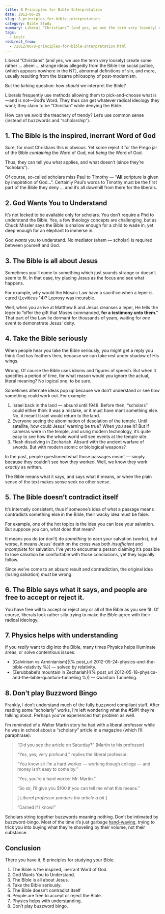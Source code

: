 ```yaml
---
title: 8 Principles for Bible Interpretation
date: 2012-06-29
slug: 8-principles-for-bible-interpretation
category: Bible Study
summary: Liberal “Christians” (and yes, we use the term very loosely) create some rather … ahem … strange ideas allegedly from the Bible like social justice, (which appears nowhere in the NT), abnormal definitions of sin, and more, usually resulting from the bizarre philosophy of post-modernism.
tags: 
  - Logic
redirect_from:
  - /2012/06/8-principles-for-bible-interpretation.html
---
```





Liberal “Christians” (and yes, we use the term *very* loosely) create
some rather … ahem … strange ideas allegedly from the Bible like social justice,
(which appears nowhere in the NT), abnormal definitions of sin,
and more, usually resulting from the bizarre philosophy of post-modernism.

But the lurking question: how *should* we interpret the Bible?

Liberals frequently use methods allowing them to pick-and-choose what
is—and is not—God’s Word. They thus can get whatever radical ideology
they want; they claim to be “Christian” while denying the Bible.

How can we avoid the treachery of trendy?
Let’s use common sense (instead of buzzwords and “scholarship”).

## 1. The Bible is the inspired, inerrant Word of God


Sure, for most Christians this is obvious. Yet some reject it for the
Prego jar of the Bible *containing* the Word of God, not *being* the
Word of God.

Thus, they can tell you what applies,
and what doesn’t (since they’re “scholars”).

Of course, so-called scholars miss Paul to Timothy — “**All** scripture
is given by inspiration of God…”. Certainly Paul’s words to Timothy must
be the first part of the Bible they deny … and it’s all downhill from
there for the liberals.

## 2. God Wants You to Understand


It’s not locked to be available only for scholars. You don’t require a
Phd to understand the Bible. Yes, a few theology concepts are
challenging, but as Chuck Missler says the Bible is shallow enough for a
child to wade in, yet deep enough for an elephant to immerse in.

God *wants* you to understand. No mediator (ahem — scholar) is required
between yourself and God.

## 3. The Bible is all about Jesus


Sometimes you’ll come to something which just sounds strange or doesn’t
seem to fit. In that case, try placing Jesus as the focus and see what
happens.

For example, why would the Mosaic Law have a sacrifice when a leper is
cured (Leviticus 14)? Leprosy was incurable.

Well, when you arrive at Matthew 8 and Jesus cleanses a leper, He tells
the leper to “offer the gift that Moses commanded, **for a testimony
unto them**.” That part of the Law lie dormant for thousands of years,
waiting for *one* event to demonstrate Jesus' deity.

## 4. Take the Bible seriously


When people hear you take the Bible seriously, you might get a reply you
think God has feathers then, because we can take rest under shadow of
His wings.

Wrong. Of course the Bible uses idioms and figures of speech. But when
it specifies a period of time, for what reason would you ignore the
actual, literal meaning? No logical one, to be sure.

Sometimes alternate ideas pop up because we don’t understand or see
*how* something could work out. For example:

1.  Israel back in the land — absurd until 1948. Before then, “scholars”
    could either think it was a mistake, or it must have mant something
    else. No, it meant Israel would return to the land.
2.  Everyone seeing the abomination of desolation of the temple. Until
    satellite, how could Jesus’ warning be true? When *you* see it? But
    if cameras were in the temple, and using modern technology, it’s
    quite easy to see how the whole world will see events at the temple
    site.
3.  Flesh dissolving in Zechariah. Absurd with the ancient warfare of
    swords. But with modern atomic or biological weapons?

In the past, people questioned what those passages meant — simply
because they couldn’t see how they worked. Well, we know they work
*exactly* as written.

The Bible means what it says, and says what it means, or when the plain
sense of the text makes sense seek no other sense.

## 5. The Bible doesn’t contradict itself


It’s internally consistent, thus if someone’s idea of what a passage
means contradicts something else in the Bible, their wacky idea must be
false.

For example, one of the hot topics is the idea you can lose your
salvation. But suppose you can, what does that mean?

It means you do (or don’t) do *something* to earn your salvation
(works), but worse, it means Jesus’ death on the cross was both
*insufficient* and *incomplete* for salvation. I’ve yet to encounter a
person claiming it’s possible to lose salvation be comfortable with
those conclusions, yet they logically follow.

Since we’ve come to an absurd result and contradiction, the original
idea (losing salvation) *must* be wrong.

## 6. The Bible says what it says, and people are free to accept or reject it.


You have free will to accept or reject any or all of the Bible as you
see fit. Of course, liberals look rather silly trying to make the Bible
agree with their radical ideology.

## 7. Physics helps with understanding


If you *really* want to dig into the Bible, many times Physics helps
illuminate areas, or solve contentious issues:

* [Calvinism vs Arminianism]({% post_url 2012-05-24-physics-and-the-bible-relativity %}) — solved by relativity.
* [Zerubbabel’s mountain in Zechariah]({% post_url 2012-05-18-physics-and-the-bible-quantum-tunneling %}) — Quantum Tunneling.

## 8. Don’t play Buzzword Bingo


Frankly, I don’t understand much of the fully buzzword compliant stuff.
After reading some “scholarly” works, I’m left wondering what the #$@!
they’re talking about. Perhaps you’ve experienced that problem as well.

I’m reminded of a Walter Martin story he had with a liberal professor
while he was in school about a “scholarly” article in a magazine (which
I’ll paraphrase):

> “Did you see the article on Saturday?” (Martin to his professor)
>
> “Yes, yes, very profound,” replies the liberal professor.
>
> “You know sir I’m a hard worker — working though college — and money
> isn’t easy to come by.”
>
> “Yes, you’re a hard worker Mr. Martin.”
>
> “So sir, I’ll give you $100 if you can tell me what this means.”
>
> [ *Liberal professor ponders the article a bit* ]
>
> “Darned if I know!”

Scholars string together buzzwords meaning nothing. Don’t be intimated
by buzzword-bingo. Most of the time it’s just garbage [hand-waving](/tags.html#Handwaving),
trying to trick you into buying what they’re shoveling by their volume,
not their substance.

Conclusion
----------

There you have it, 8 principles for studying your Bible.

1.  The Bible is the inspired, inerrant Word of God.
2.  God Wants You to Understand.
3.  The Bible is all about Jesus.
4.  Take the Bible seriously.
5.  The Bible doesn’t contradict itself
6.  People are free to accept or reject the Bible.
7.  Physics helps with understanding.
8.  Don’t play buzzword bingo.

